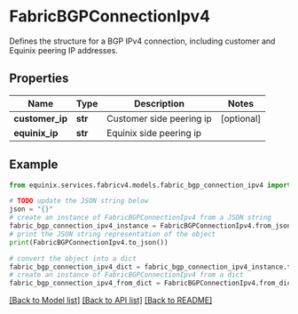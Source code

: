 # FabricBGPConnectionIpv4

Defines the structure for a BGP IPv4 connection, including customer and Equinix peering IP addresses. 

## Properties

Name | Type | Description | Notes
------------ | ------------- | ------------- | -------------
**customer_ip** | **str** | Customer side peering ip | [optional] 
**equinix_ip** | **str** | Equinix side peering ip | 

## Example

```python
from equinix.services.fabricv4.models.fabric_bgp_connection_ipv4 import FabricBGPConnectionIpv4

# TODO update the JSON string below
json = "{}"
# create an instance of FabricBGPConnectionIpv4 from a JSON string
fabric_bgp_connection_ipv4_instance = FabricBGPConnectionIpv4.from_json(json)
# print the JSON string representation of the object
print(FabricBGPConnectionIpv4.to_json())

# convert the object into a dict
fabric_bgp_connection_ipv4_dict = fabric_bgp_connection_ipv4_instance.to_dict()
# create an instance of FabricBGPConnectionIpv4 from a dict
fabric_bgp_connection_ipv4_from_dict = FabricBGPConnectionIpv4.from_dict(fabric_bgp_connection_ipv4_dict)
```
[[Back to Model list]](../README.md#documentation-for-models) [[Back to API list]](../README.md#documentation-for-api-endpoints) [[Back to README]](../README.md)


